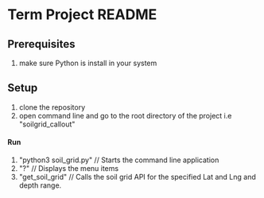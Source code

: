 # Term Project README

## Prerequisites

1. make sure Python is install in your system

## Setup

1. clone the repository
2. open command line and go to the root directory of the project i.e "soilgrid_callout"

#### Run
1. "python3 soil_grid.py" // Starts the command line application
2. "?" // Displays the menu items
3. "get_soil_grid" // Calls the soil grid API for the specified Lat and Lng and depth range.